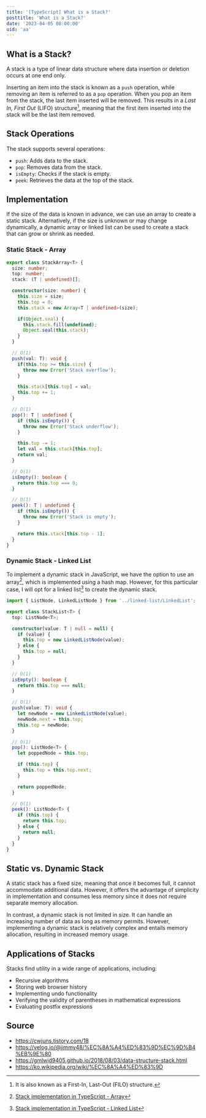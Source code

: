 ```yaml
---
title: '[TypeScript] What is a Stack?'
posttitle: 'What is a Stack?'
date: '2023-04-05 08:00:00'
uid: 'aa'
---
```


## What is a Stack?

A stack is a type of linear data structure where data insertion or deletion occurs at one end only.

Inserting an item into the stack is known as a `push` operation, while removing an item is referred to as a `pop` operation. When you pop an item from the stack, the last item inserted will be removed. This results in a _Last In, First Out_ (LIFO) structure[^1], meaning that the first item inserted into the stack will be the last item removed.

## Stack Operations

The stack supports several operations:

- `push`: Adds data to the stack.
- `pop`: Removes data from the stack.
- `isEmpty`: Checks if the stack is empty.
- `peek`: Retrieves the data at the top of the stack.

## Implementation

If the size of the data is known in advance, we can use an array to create a static stack. Alternatively, if the size is unknown or may change dynamically, a dynamic array or linked list can be used to create a stack that can grow or shrink as needed.

### Static Stack - Array

```ts
export class StackArray<T> {
  size: number;
  top: number;
  stack: (T | undefined)[];

  constructor(size: number) {
    this.size = size;
    this.top = 0;
    this.stack = new Array<T | undefined>(size);

    if(Object.seal) {
      this.stack.fill(undefined);
      Object.seal(this.stack);
    }
  }

  // O(1)
  push(val: T): void {
    if(this.top >= this.size) {
      throw new Error('Stack overflow');
    }

    this.stack[this.top] = val;
    this.top += 1;
  }

  // O(1)
  pop(): T | undefined {
    if (this.isEmpty()) {
      throw new Error('Stack underflow');
    }

    this.top -= 1;
    let val = this.stack[this.top];
    return val;
  }

  // O(1)
  isEmpty(): boolean {
    return this.top === 0;
  }

  // O(1)
  peek(): T | undefined {
    if (this.isEmpty()) {
      throw new Error('Stack is empty');
    }

    return this.stack[this.top - 1];
  }
}
```

### Dynamic Stack - Linked List

To implement a dynamic stack in JavaScript, we have the option to use an array[^a], which is implemented using a hash map. However, for this particular case, I will opt for a linked list[^b] to create the dynamic stack.

```ts
import { ListNode, LinkedListNode } from '../linked-list/LinkedList';

export class StackList<T> {
  top: ListNode<T>;

  constructor(value: T | null = null) {
    if (value) {
      this.top = new LinkedListNode(value);
    } else {
      this.top = null;
    }
  }

  // O(1)
  isEmpty(): boolean {
    return this.top === null;
  }

  // O(1)
  push(value: T): void {
    let newNode = new LinkedListNode(value);
    newNode.next = this.top;
    this.top = newNode;
  }

  // O(1)
  pop(): ListNode<T> {
    let poppedNode = this.top;

    if (this.top) {
      this.top = this.top.next;
    }

    return poppedNode;
  }

  // O(1)
  peek(): ListNode<T> {
    if (this.top) {
      return this.top;
    } else {
      return null;
    }
  }
}
```

## Static vs. Dynamic Stack

A static stack has a fixed size, meaning that once it becomes full, it cannot accommodate additional data. However, it offers the advantage of simplicity in implementation and consumes less memory since it does not require separate memory allocation.

In contrast, a dynamic stack is not limited in size. It can handle an increasing number of data as long as memory permits. However, implementing a dynamic stack is relatively complex and entails memory allocation, resulting in increased memory usage.

## Applications of Stacks

Stacks find utility in a wide range of applications, including:

- Recursive algorithms
- Storing web browser history
- Implementing undo functionality
- Verifying the validity of parentheses in mathematical expressions
- Evaluating postfix expressions

## Source

- <https://cwjuns.tistory.com/18>
- <https://velog.io/@jimmy48/%EC%8A%A4%ED%83%9D%EC%9D%B4%EB%9E%80>
- <https://gmlwjd9405.github.io/2018/08/03/data-structure-stack.html>
- <https://ko.wikipedia.org/wiki/%EC%8A%A4%ED%83%9D>

[^1]: It is also known as a First-In, Last-Out (FILO) structure.
[^a]: [Stack implementation in TypeScript - Array](https://github.com/rolemadelen/typescript-algorithms/blob/main/src/data-structures/stack-array/StackDynamicArray.ts)
[^b]: [Stack implementation in TypeScript - Linked List](https://github.com/rolemadelen/typescript-algorithms/blob/main/src/data-structures/linked-list/LinkedList.ts)